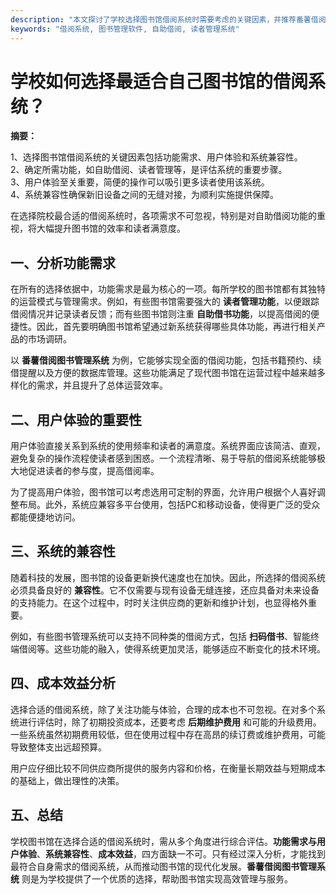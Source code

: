```yaml
---
description: "本文探讨了学校选择图书馆借阅系统时需要考虑的关键因素，并推荐番薯借阅图书管理系统以提升管理效率。"
keywords: "借阅系统, 图书管理软件, 自助借阅, 读者管理系统"
---
```

# 学校如何选择最适合自己图书馆的借阅系统？

**摘要：**

1、选择图书馆借阅系统的关键因素包括功能需求、用户体验和系统兼容性。  
2、确定所需功能，如自助借阅、读者管理等，是评估系统的重要步骤。  
3、用户体验至关重要，简便的操作可以吸引更多读者使用该系统。  
4、系统兼容性确保新旧设备之间的无缝对接，为顺利实施提供保障。

在选择院校最合适的借阅系统时，各项需求不可忽视，特别是对自助借阅功能的重视，将大幅提升图书馆的效率和读者满意度。

## 一、分析功能需求

在所有的选择依据中，功能需求是最为核心的一项。每所学校的图书馆都有其独特的运营模式与管理需求。例如，有些图书馆需要强大的 **读者管理功能**，以便跟踪借阅情况并记录读者反馈；而有些图书馆则注重 **自助借书功能**，以提高借阅的便捷性。因此，首先要明确图书馆希望通过新系统获得哪些具体功能，再进行相关产品的市场调研。

以 **番薯借阅图书管理系统** 为例，它能够实现全面的借阅功能，包括书籍预约、续借提醒以及方便的数据库管理。这些功能满足了现代图书馆在运营过程中越来越多样化的需求，并且提升了总体运营效率。

## 二、用户体验的重要性

用户体验直接关系到系统的使用频率和读者的满意度。系统界面应该简洁、直观，避免复杂的操作流程使读者感到困惑。一个流程清晰、易于导航的借阅系统能够极大地促进读者的参与度，提高借阅率。

为了提高用户体验，图书馆可以考虑选用可定制的界面，允许用户根据个人喜好调整布局。此外，系统应兼容多平台使用，包括PC和移动设备，使得更广泛的受众都能便捷地访问。

## 三、系统的兼容性

随着科技的发展，图书馆的设备更新换代速度也在加快。因此，所选择的借阅系统必须具备良好的 **兼容性**。它不仅需要与现有设备无缝连接，还应具备对未来设备的支持能力。在这个过程中，时时关注供应商的更新和维护计划，也显得格外重要。

例如，有些图书管理系统可以支持不同种类的借阅方式，包括 **扫码借书**、智能终端借阅等。这些功能的融入，使得系统更加灵活，能够适应不断变化的技术环境。

## 四、成本效益分析

选择合适的借阅系统，除了关注功能与体验，合理的成本也不可忽视。在对多个系统进行评估时，除了初期投资成本，还要考虑 **后期维护费用** 和可能的升级费用。一些系统虽然初期费用较低，但在使用过程中存在高昂的续订费或维护费用，可能导致整体支出远超预算。

用户应仔细比较不同供应商所提供的服务内容和价格，在衡量长期效益与短期成本的基础上，做出理性的决策。

## 五、总结

学校图书馆在选择合适的借阅系统时，需从多个角度进行综合评估。**功能需求与用户体验**、**系统兼容性**、**成本效益**，四方面缺一不可。只有经过深入分析，才能找到最符合自身需求的借阅系统，从而推动图书馆的现代化发展。**番薯借阅图书管理系统** 则是为学校提供了一个优质的选择，帮助图书馆实现高效管理与服务。
